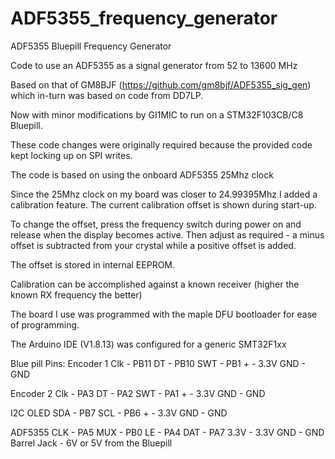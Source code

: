 # ADF5355_frequency_generator

ADF5355 Bluepill Frequency Generator

Code to use an ADF5355 as a signal generator from 52 to 13600 MHz

Based on that of GM8BJF (https://github.com/gm8bjf/ADF5355_sig_gen) 
which in-turn was based on code from DD7LP.

Now with minor modifications by GI1MIC to run on a STM32F103CB/C8 Bluepill.

These code changes were originally required because the provided code
kept locking up on SPI writes.
 
The code is based on using the onboard ADF5355 25Mhz clock

Since the 25Mhz clock on my board was closer to 24.99395Mhz I added
a calibration feature. The current calibration offset is shown
during start-up.

To change the offset, press the frequency switch during power on and
release when the display becomes active. Then adjust as required -
a minus offset is subtracted from your crystal while a positive offset
is added. 

The offset is stored in internal EEPROM.

Calibration can be accomplished  against a known receiver (higher the
known RX frequency the better)

The board I use was programmed with the maple DFU
bootloader for ease of programming.

The Arduino IDE (V1.8.13) was configured for a generic SMT32F1xx

Blue pill Pins:
Encoder 1 
    Clk - PB11 
    DT  - PB10
    SWT - PB1
    +   - 3.3V
    GND - GND
    
Encoder 2
    Clk - PA3
    DT  - PA2
    SWT - PA1
    +   - 3.3V
    GND - GND
    
I2C OLED
    SDA - PB7
    SCL - PB6
    +   - 3.3V
    GND - GND
    
ADF5355
    CLK - PA5
    MUX - PB0
    LE  - PA4
    DAT - PA7
    3.3V - 3.3V
    GND - GND
    Barrel Jack - 6V or 5V from the Bluepill
    



